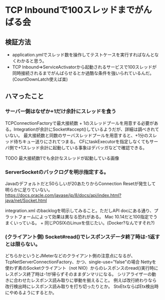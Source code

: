 # TCP Inboundで100スレッドまでがんばる会


## 検証方法

* application.ymlでスレッド数を操作してテストケースを実行すればなんとなくわかると思う。
* TCP Inbound=>ServiceActivatorから起動されるサービスで100スレッドが同時接続されるまでがんばらせるとか過酷な条件を強いられているんだ。
(CountDownLatch使えば楽)

## ハマったこと

### サーバー側はなぜか+1だけ余計にスレッドを食う

TCPConnectionFactoryで最大接続数 + 1のスレッドプールを用意する必要がある。Integrationが余計にSocket#accept()しているようだが、詳細は調べきれていない。
最大接続数と同数のサーバスレッドプールを用意すると、+1分のスレッド待ちキュー送りにされてつまる。
CFにtaskExecutorを指定しなくてもサーバ側で+1スレッド余計に起動している事象はデバッガなどで確認できる。

TODO 最大接続数1でも余計なスレッドが起動している画像

### ServerSocketのバックログを明示指定する。

Javaのデフォルトだと50らしいが20あたりからConnection Resetが発生して明らかに足りていない。
https://docs.oracle.com/javase/jp/8/docs/api/index.html?java/net/Socket.html

integration.xml のbacklogを明示してみること。ただしAPI docにある通り、プラットフォームによって効果は異なる恐れがある。
Mac 10.14だと100指定でうまくいっている。 +
同じPOSIXのLinuxを信じたい。(Docker?なんですそれ?)

### (クライアント側) Socket#read()でレスポンスデータ終了時は-1返すとは限らない。

どちらかというとJMeterなどのクライアント側の注意点になるが、TcpNetServerConnectionFactory、かつ、single-use="false"の場合
Nettyを使わず素のSocketクライアント（not NIO）からのレスポンスのread()実行時にレスポンス終了時は-1が帰らずそのままダンマリになる。
シリアライザーの動きに合わせたレスポンス読み取りに挙動を揃えること。
例えば改行終わりなら改行検出時にレスポンス読み取りを打ち切ったりとか。
StxEtxならばEtx検出時にやめるようにするとか。
